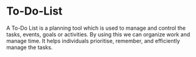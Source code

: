 # To-Do-List
A To-Do List is a planning tool which is used to manage and control the tasks, events, goals or activities. By using this we can organize work and manage time. It helps individuals prioritise, remember, and efficiently manage the tasks.
